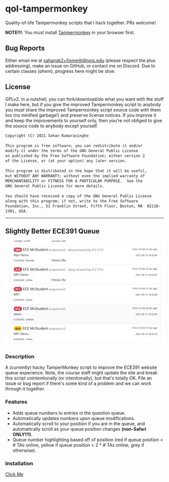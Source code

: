 # qol-tampermonkey
Quality-of-life Tampermonkey scripts that I hack together. PRs welcome! 

**NOTE!!!**: You *must* install [Tampermonkey](https://www.tampermonkey.net/) in your browser first.

## Bug Reports

Either email me at sahansk2+fixme@illinois.edu (please respect the plus addressing), make an issue on GitHub, or contact me on Discord. Due to certain classes (*ahem*), progress here might be slow.

## License

GPLv2. In a nutshell, you can fork/download/do what you want with the stuff I make here, but if you give the improved Tampermonkey script to anybody you _must_ share the improved Tampermonkey script source code with them too (no minified garbage!) and preserve license notices. If you improve it and keep the improvements to yourself only, then you're not obliged to give the source code to anybody except yourself.

```
Copyright (C) 2021 Sahan Kumarasinghe

This program is free software; you can redistribute it and/or
modify it under the terms of the GNU General Public License
as published by the Free Software Foundation; either version 2
of the License, or (at your option) any later version.

This program is distributed in the hope that it will be useful,
but WITHOUT ANY WARRANTY; without even the implied warranty of
MERCHANTABILITY or FITNESS FOR A PARTICULAR PURPOSE.  See the
GNU General Public License for more details.

You should have received a copy of the GNU General Public License
along with this program; if not, write to the Free Software
Foundation, Inc., 51 Franklin Street, Fifth Floor, Boston, MA  02110-1301, USA.
```

<hr/>

## Slightly Better ECE391 Queue

![Preview of Slightly Better ECE391 Queue](preview-slightlybetterece391queue.PNG)
### Description

A (currently) hacky TamperMonkey script to improve the ECE391 website queue experience.
Note, the course staff might update the site and break this script unintentionally (or intentionally), but that's totally OK.
File an issue or bug report if there's some kind of a problem and we can work through it together.

### Features

* Adds queue numbers to entries in the question queue.
* Automatically updates numbers upon queue modifications.
* Automatically scroll to your position if you are in the queue, and automatically scroll as your queue position changes **(non-Safari ONLY!!!)**.
* Queue number highlighting based off of position (red if queue position < # TAs online, yellow if queue position < 2 * # TAs online, grey if otherwise).

### Installation

[Click Me](https://raw.githubusercontent.com/sahansk2/qol-tampermonkey/main/slightlybetterece391queue.js)

